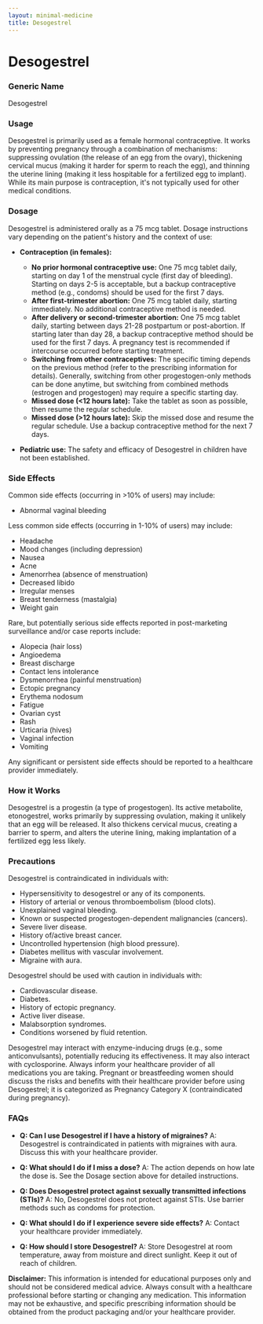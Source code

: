 ```yaml
---
layout: minimal-medicine
title: Desogestrel
---
```


# Desogestrel
### Generic Name
Desogestrel

### Usage
Desogestrel is primarily used as a female hormonal contraceptive.  It works by preventing pregnancy through a combination of mechanisms: suppressing ovulation (the release of an egg from the ovary), thickening cervical mucus (making it harder for sperm to reach the egg), and thinning the uterine lining (making it less hospitable for a fertilized egg to implant).  While its main purpose is contraception, it's not typically used for other medical conditions.


### Dosage
Desogestrel is administered orally as a 75 mcg tablet.  Dosage instructions vary depending on the patient's history and the context of use:

* **Contraception (in females):**
    * **No prior hormonal contraceptive use:** One 75 mcg tablet daily, starting on day 1 of the menstrual cycle (first day of bleeding).  Starting on days 2-5 is acceptable, but a backup contraceptive method (e.g., condoms) should be used for the first 7 days.
    * **After first-trimester abortion:** One 75 mcg tablet daily, starting immediately.  No additional contraceptive method is needed.
    * **After delivery or second-trimester abortion:** One 75 mcg tablet daily, starting between days 21-28 postpartum or post-abortion. If starting later than day 28, a backup contraceptive method should be used for the first 7 days.  A pregnancy test is recommended if intercourse occurred before starting treatment.
    * **Switching from other contraceptives:**  The specific timing depends on the previous method (refer to the prescribing information for details). Generally, switching from other progestogen-only methods can be done anytime, but switching from combined methods (estrogen and progestogen) may require a specific starting day.
    * **Missed dose (<12 hours late):** Take the tablet as soon as possible, then resume the regular schedule.
    * **Missed dose (>12 hours late):** Skip the missed dose and resume the regular schedule.  Use a backup contraceptive method for the next 7 days.

* **Pediatric use:** The safety and efficacy of Desogestrel in children have not been established.


### Side Effects
Common side effects (occurring in >10% of users) may include:

* Abnormal vaginal bleeding

Less common side effects (occurring in 1-10% of users) may include:

* Headache
* Mood changes (including depression)
* Nausea
* Acne
* Amenorrhea (absence of menstruation)
* Decreased libido
* Irregular menses
* Breast tenderness (mastalgia)
* Weight gain

Rare, but potentially serious side effects reported in post-marketing surveillance and/or case reports include:

* Alopecia (hair loss)
* Angioedema
* Breast discharge
* Contact lens intolerance
* Dysmenorrhea (painful menstruation)
* Ectopic pregnancy
* Erythema nodosum
* Fatigue
* Ovarian cyst
* Rash
* Urticaria (hives)
* Vaginal infection
* Vomiting

Any significant or persistent side effects should be reported to a healthcare provider immediately.


### How it Works
Desogestrel is a progestin (a type of progestogen). Its active metabolite, etonogestrel, works primarily by suppressing ovulation, making it unlikely that an egg will be released.  It also thickens cervical mucus, creating a barrier to sperm, and alters the uterine lining, making implantation of a fertilized egg less likely.


### Precautions
Desogestrel is contraindicated in individuals with:

* Hypersensitivity to desogestrel or any of its components.
* History of arterial or venous thromboembolism (blood clots).
* Unexplained vaginal bleeding.
* Known or suspected progestogen-dependent malignancies (cancers).
* Severe liver disease.
* History of/active breast cancer.
* Uncontrolled hypertension (high blood pressure).
* Diabetes mellitus with vascular involvement.
* Migraine with aura.

Desogestrel should be used with caution in individuals with:

* Cardiovascular disease.
* Diabetes.
* History of ectopic pregnancy.
* Active liver disease.
* Malabsorption syndromes.
* Conditions worsened by fluid retention.


Desogestrel may interact with enzyme-inducing drugs (e.g., some anticonvulsants), potentially reducing its effectiveness.  It may also interact with cyclosporine.  Always inform your healthcare provider of all medications you are taking.  Pregnant or breastfeeding women should discuss the risks and benefits with their healthcare provider before using Desogestrel; it is categorized as Pregnancy Category X (contraindicated during pregnancy).


### FAQs

* **Q: Can I use Desogestrel if I have a history of migraines?**  A:  Desogestrel is contraindicated in patients with migraines with aura. Discuss this with your healthcare provider.

* **Q:  What should I do if I miss a dose?** A: The action depends on how late the dose is.  See the Dosage section above for detailed instructions.

* **Q: Does Desogestrel protect against sexually transmitted infections (STIs)?** A: No, Desogestrel does not protect against STIs.  Use barrier methods such as condoms for protection.

* **Q: What should I do if I experience severe side effects?** A:  Contact your healthcare provider immediately.

* **Q: How should I store Desogestrel?** A: Store Desogestrel at room temperature, away from moisture and direct sunlight. Keep it out of reach of children.


**Disclaimer:** This information is intended for educational purposes only and should not be considered medical advice. Always consult with a healthcare professional before starting or changing any medication.  This information may not be exhaustive, and specific prescribing information should be obtained from the product packaging and/or your healthcare provider.
